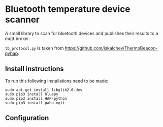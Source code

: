 # Bluetooth temperature device scanner

A small library to scan for bluetooth devices and publishes their results to a mqtt broker.

`tb_protocol.py` is taken from https://github.com/iskalchev/ThermoBeacon-pyhap.

## Install instructions

To run this following installations need to be made:

```
sudo apt-get install libglib2.0-dev
sudo pip3 install bluepy
sudo pip3 install HAP-python
sudo pip3 install paho-mqtt
```

## Configuration
